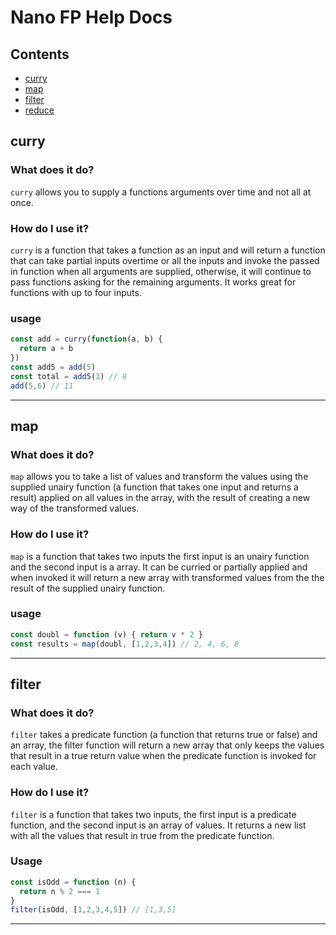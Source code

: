 # Nano FP Help Docs

## Contents

* [curry](#curry)
* [map](#map)
* [filter](#filter)
* [reduce](#reduce)

## curry

### What does it do?

`curry` allows you to supply a functions arguments over time and not all at once.

### How do I use it?

`curry` is a function that takes a function as an input and will return a
function that can take partial inputs overtime or all the inputs and invoke
the passed in function when all arguments are supplied, otherwise, it will
continue to pass functions asking for the remaining arguments. It works great for functions with up to four inputs.

### usage

``` js
const add = curry(function(a, b) {
  return a + b
})
const add5 = add(5)
const total = add5(3) // 8
add(5,6) // 11
```

---

## map

### What does it do?

`map` allows you to take a list of values and transform the values using the supplied unairy function (a function that takes one input and returns a result) applied on all values in the array, with the result of creating a new way of the transformed values.

### How do I use it?

`map` is a function that takes two inputs the first input is an unairy function and the second input is a array. It can be curried or partially applied and when invoked it will return a new array with transformed values from the the result of the supplied unairy function.

### usage

``` js
const doubl = function (v) { return v * 2 }
const results = map(doubl, [1,2,3,4]) // 2, 4, 6, 8
```

---

## filter

### What does it do?

`filter` takes a predicate function (a function that returns true or false) and an array, the filter function will return a new array that only keeps the values that result in a true return value when the predicate function is invoked for each value.

### How do I use it?

`filter` is a function that takes two inputs, the first input is a predicate function, and the second input is an array of values. It returns a new list with all the values that result in true from the predicate function.

### Usage

``` js
const isOdd = function (n) {
  return n % 2 === 1
}
filter(isOdd, [1,2,3,4,5]) // [1,3,5]
```

---

